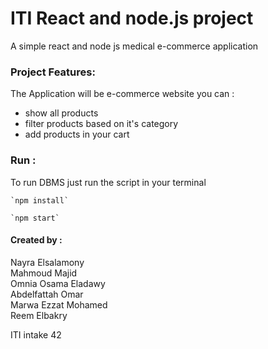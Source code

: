 # ITI React and node.js project

A simple react and node js medical e-commerce application <br>

### Project Features:

The Application will be e-commerce website you can : <br>

- show all products
- filter products based on it's category
- add products in your cart

### Run :

To run DBMS just run the script in your terminal

```
`npm install`

`npm start`

```

#### Created by :
Nayra Elsalamony <br>
Mahmoud Majid <br>
Omnia Osama Eladawy <br>
Abdelfattah Omar <br>
Marwa Ezzat Mohamed <br>
Reem Elbakry <br>



ITI intake 42
